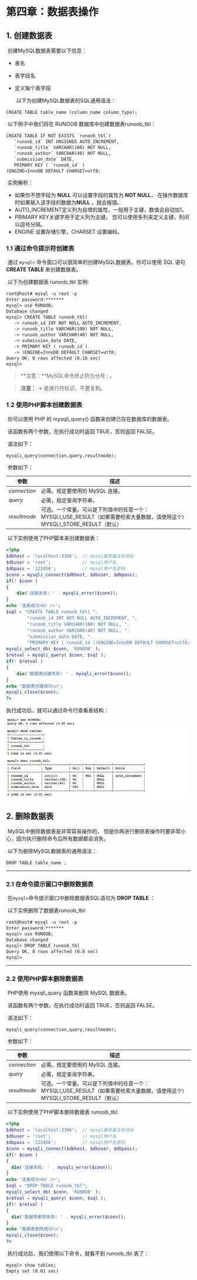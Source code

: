 # 第四章：数据表操作

## 1. 创建数据表

​		创建MySQL数据表需要以下信息： 

- 表名

- 表字段名

- 定义每个表字段

  ​	以下为创建MySQL数据表的SQL通用语法：

```mysql
CREATE TABLE table_name (column_name column_type);
```

​		以下例子中我们将在 RUNOOB 数据库中创建数据表runoob_tbl：

```mysql
CREATE TABLE IF NOT EXISTS `runoob_tbl`(
   `runoob_id` INT UNSIGNED AUTO_INCREMENT,
   `runoob_title` VARCHAR(100) NOT NULL,
   `runoob_author` VARCHAR(40) NOT NULL,
   `submission_date` DATE,
   PRIMARY KEY ( `runoob_id` )
)ENGINE=InnoDB DEFAULT CHARSET=utf8;
```

​		实例解析：

- 如果你不想字段为 **NULL** 可以设置字段的属性为 **NOT NULL**， 在操作数据库时如果输入该字段的数据为**NULL** ，就会报错。
- AUTO_INCREMENT定义列为自增的属性，一般用于主键，数值会自动加1。
-  PRIMARY KEY关键字用于定义列为主键。 您可以使用多列来定义主键，列间以逗号分隔。 
- ENGINE 设置存储引擎，CHARSET 设置编码。

### 1.1 通过命令提示符创建表

​		通过 `mysql>` 命令窗口可以很简单的创建MySQL数据表。你可以使用 SQL 语句 **CREATE TABLE** 来创建数据表。

​		以下为创建数据表 runoob_tbl 实例: 

```mysql
root@host# mysql -u root -p
Enter password:*******
mysql> use RUNOOB;
Database changed
mysql> CREATE TABLE runoob_tbl(
   -> runoob_id INT NOT NULL AUTO_INCREMENT,
   -> runoob_title VARCHAR(100) NOT NULL,
   -> runoob_author VARCHAR(40) NOT NULL,
   -> submission_date DATE,
   -> PRIMARY KEY ( runoob_id )
   -> )ENGINE=InnoDB DEFAULT CHARSET=utf8;
Query OK, 0 rows affected (0.16 sec)
mysql>
```

> **注意：**MySQL命令终止符为分号 ; 。

> **注意：** -> 是换行符标识，不要复制。

### 1.2 使用PHP脚本创建数据表

​		你可以使用 PHP 的 mysqli_query() 函数来创建已存在数据库的数据表。 

​		该函数有两个参数，在执行成功时返回 TRUE，否则返回 FALSE。 

​		语法如下：

```
mysqli_query(connection,query,resultmode);
```

​		参数如下：

| 参数         | 描述                                                         |
| ------------ | ------------------------------------------------------------ |
| *connection* | 必需。规定要使用的 MySQL 连接。                              |
| *query*      | 必需，规定查询字符串。                                       |
| *resultmode* | 可选。一个常量。可以是下列值中的任意一个：MYSQLI_USE_RESULT（如果需要检索大量数据，请使用这个）MYSQLI_STORE_RESULT（默认） |

​		以下实例使用了PHP脚本来创建数据表：

```php
<?php
$dbhost = 'localhost:3306';  // mysql服务器主机地址
$dbuser = 'root';            // mysql用户名
$dbpass = '123456';          // mysql用户名密码
$conn = mysqli_connect($dbhost, $dbuser, $dbpass);
if(! $conn )
{
    die('连接失败: ' . mysqli_error($conn));
}
echo '连接成功<br />';
$sql = "CREATE TABLE runoob_tbl( ".
        "runoob_id INT NOT NULL AUTO_INCREMENT, ".
        "runoob_title VARCHAR(100) NOT NULL, ".
        "runoob_author VARCHAR(40) NOT NULL, ".
        "submission_date DATE, ".
        "PRIMARY KEY ( runoob_id ))ENGINE=InnoDB DEFAULT CHARSET=utf8; ";
mysqli_select_db( $conn, 'RUNOOB' );
$retval = mysqli_query( $conn, $sql );
if(! $retval )
{
    die('数据表创建失败: ' . mysqli_error($conn));
}
echo "数据表创建成功\n";
mysqli_close($conn);
?>
```

执行成功后，就可以通过命令行查看表结构：

![img](../../images/DataBase/MysQL/83B74D96-5A71-40DF-86CB-10E1A434B973.jpg)

## 2. 删除数据表

​		MySQL中删除数据表是非常容易操作的， 但是你再进行删除表操作时要非常小心，因为执行删除命令后所有数据都会消失。

​		以下为删除MySQL数据表的通用语法：

```
DROP TABLE table_name ;
```

------

### 2.1 在命令提示窗口中删除数据表

​		在`mysql>`命令提示窗口中删除数据表SQL语句为 **DROP TABLE** ：

​		以下实例删除了数据表runoob_tbl: 

```mysql
root@host# mysql -u root -p
Enter password:*******
mysql> use RUNOOB;
Database changed
mysql> DROP TABLE runoob_tbl
Query OK, 0 rows affected (0.8 sec)
mysql>
```

------

### 2.2 使用PHP脚本删除数据表

​		PHP使用 mysqli_query 函数来删除 MySQL 数据表。 

​		该函数有两个参数，在执行成功时返回 TRUE，否则返回 FALSE。

​		语法如下：

```
mysqli_query(connection,query,resultmode);
```

​		参数如下：

| 参数         | 描述                                                         |
| ------------ | ------------------------------------------------------------ |
| *connection* | 必需。规定要使用的 MySQL 连接。                              |
| *query*      | 必需，规定查询字符串。                                       |
| *resultmode* | 可选。一个常量。可以是下列值中的任意一个：MYSQLI_USE_RESULT（如果需要检索大量数据，请使用这个）MYSQLI_STORE_RESULT（默认） |

​		以下实例使用了PHP脚本删除数据表 runoob_tbl: 

```php
<?php
$dbhost = 'localhost:3306';  // mysql服务器主机地址
$dbuser = 'root';            // mysql用户名
$dbpass = '123456';          // mysql用户名密码
$conn = mysqli_connect($dbhost, $dbuser, $dbpass);
if(! $conn )
{
  die('连接失败: ' . mysqli_error($conn));
}
echo '连接成功<br />';
$sql = "DROP TABLE runoob_tbl";
mysqli_select_db( $conn, 'RUNOOB' );
$retval = mysqli_query( $conn, $sql );
if(! $retval )
{
  die('数据表删除失败: ' . mysqli_error($conn));
}
echo "数据表删除成功\n";
mysqli_close($conn);
?>
```

​		执行成功后，我们使用以下命令，就看不到 runoob_tbl 表了：

```
mysql> show tables;
Empty set (0.01 sec)
```